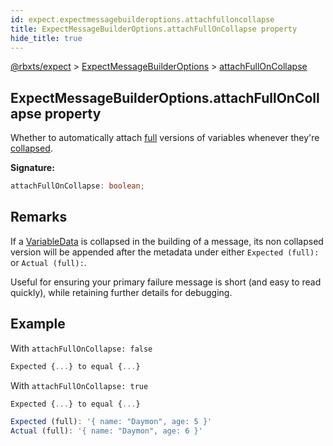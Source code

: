 ```yaml
---
id: expect.expectmessagebuilderoptions.attachfulloncollapse
title: ExpectMessageBuilderOptions.attachFullOnCollapse property
hide_title: true
---
```


[@rbxts/expect](./expect.md) &gt; [ExpectMessageBuilderOptions](./expect.expectmessagebuilderoptions.md) &gt; [attachFullOnCollapse](./expect.expectmessagebuilderoptions.attachfulloncollapse.md)

## ExpectMessageBuilderOptions.attachFullOnCollapse property

Whether to automatically attach [full](./expect.actualplaceholder.fullvalue.md) versions of variables whenever they're [collapsed](./expect.expectconfig.collapselength.md)<!-- -->.

**Signature:**

```typescript
attachFullOnCollapse: boolean;
```

## Remarks

If a [VariableData](./expect.variabledata.md) is collapsed in the building of a message, its non collapsed version will be appended after the metadata under either `Expected (full):` or `Actual (full):`<!-- -->.

Useful for ensuring your primary failure message is short (and easy to read quickly), while retaining further details for debugging.

## Example

With `attachFullOnCollapse: false`

```ts
Expected {...} to equal {...}
```
With `attachFullOnCollapse: true`

```ts
Expected {...} to equal {...}

Expected (full): '{ name: "Daymon", age: 5 }'
Actual (full): '{ name: "Daymon", age: 6 }'
```
